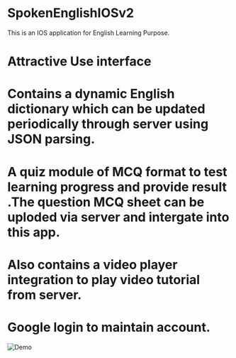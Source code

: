 # SpokenEnglishIOSv2
This is an IOS application for English Learning Purpose.  
# Attractive Use interface
# Contains a dynamic English dictionary which can be updated periodically through server using JSON parsing. 
# A quiz module of MCQ format to test learning progress and provide result .The question MCQ sheet can be uploded via server and intergate into this app. 
# Also contains a video player integration to play video tutorial from server.
# Google login to maintain account.
![Demo](https://s25.postimg.org/m1zloa2kf/Screen_Recording.gif)


 
